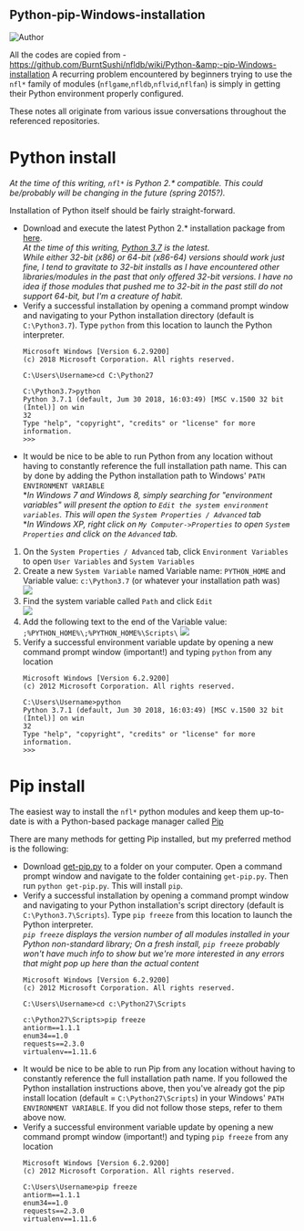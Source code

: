 ## Python-pip-Windows-installation
![Author](https://img.shields.io/badge/author-aaneloy-blue)

All the codes are copied from  - https://github.com/BurntSushi/nfldb/wiki/Python-&amp;-pip-Windows-installation
A recurring problem encountered by beginners trying to use the `nfl*` family of modules (`nflgame`,`nfldb`,`nflvid`,`nflfan`) is simply in getting their Python environment properly configured.

These notes all originate from various issue conversations throughout the referenced repositories.

# Python install
_At the time of this writing, `nfl*` is Python 2.* compatible.  This could be/probably will be changing in the future (spring 2015?)._

Installation of Python itself should be fairly straight-forward.
* Download and execute the latest Python 2.* installation package from [here](https://www.python.org/downloads/windows/).  
_At the time of this writing, [Python 3.7](https://www.python.org/downloads/release/python-370/) is the latest._  
_While either 32-bit (x86) or 64-bit (x86-64) versions should work just fine, I tend to gravitate to 32-bit installs as I have encountered other libraries/modules in the past that only offered 32-bit versions.  I have no idea if those modules that pushed me to 32-bit in the past still do not support 64-bit, but I'm a creature of habit._
* Verify a successful installation by opening a command prompt window and navigating to your Python installation directory (default is `C:\Python3.7`).  Type `python` from this location to launch the Python interpreter.
    ```
    Microsoft Windows [Version 6.2.9200]
    (c) 2018 Microsoft Corporation. All rights reserved.
    
    C:\Users\Username>cd C:\Python27
    
    C:\Python3.7>python
    Python 3.7.1 (default, Jum 30 2018, 16:03:49) [MSC v.1500 32 bit (Intel)] on win
    32
    Type "help", "copyright", "credits" or "license" for more information.
    >>>
    ```
* It would be nice to be able to run Python from any location without having to constantly reference the full installation path name.  This can by done by adding the Python installation path to Windows' `PATH` `ENVIRONMENT VARIABLE`  
*_In Windows 7 and Windows 8, simply searching for "environment variables" will present the option to `Edit the system environment variables`. This will open the `System Properties / Advanced` tab_  
*_In Windows XP, right click on `My Computer->Properties` to open `System Properties` and click on the `Advanced` tab._  
 1. On the `System Properties / Advanced` tab, click `Environment Variables` to open `User Variables` and `System Variables`
 2. Create a new `System Variable` named Variable name: `PYTHON_HOME` and  Variable value: `c:\Python3.7` (or whatever your installation path was)  
![](https://camo.githubusercontent.com/767e3e7294af750e7db47ffb119cdc1154e2c79f/68747470733a2f2f662e636c6f75642e6769746875622e636f6d2f6173736574732f323939363230352f313035383236332f38643062376334632d313138352d313165332d383532622d3863653063303263623464322e706e67)
 3. Find the system variable called `Path` and click `Edit`  
![](https://camo.githubusercontent.com/da06b60252e8293d278d2027544d23602daa853b/68747470733a2f2f662e636c6f75642e6769746875622e636f6d2f6173736574732f323939363230352f313035383239342f30643734343936382d313138362d313165332d383766302d6531326166323330353030612e706e67)
 4. Add the following text to the end of the Variable value:  `;%PYTHON_HOME%\;%PYTHON_HOME%\Scripts\`
![](https://camo.githubusercontent.com/fb28d689631f2f4012741f6cf599dd52ed720b92/68747470733a2f2f662e636c6f75642e6769746875622e636f6d2f6173736574732f323939363230352f313035383237362f63333566353334612d313138352d313165332d386631622d6439343033633836643939662e706e67)
 5. Verify a successful environment variable update by opening a new command prompt window (important!) and typing `python` from any location
    ```
    Microsoft Windows [Version 6.2.9200]
    (c) 2012 Microsoft Corporation. All rights reserved.
    
    C:\Users\Username>python
    Python 3.7.1 (default, Jun 30 2018, 16:03:49) [MSC v.1500 32 bit (Intel)] on win
    32
    Type "help", "copyright", "credits" or "license" for more information.
    >>>
    ```

# Pip install
The easiest way to install the `nfl*` python modules and keep them up-to-date is with a Python-based package manager called [Pip](http://en.wikipedia.org/wiki/Pip_(package_manager))

There are many methods for getting Pip installed, but my preferred method is the following:
* Download [get-pip.py](https://bootstrap.pypa.io/get-pip.py) to a folder on your computer. Open a command prompt window and navigate to the folder containing `get-pip.py`. Then run `python get-pip.py`. This will install `pip`.
* Verify a successful installation by opening a command prompt window and navigating to your Python installation's script directory (default is `C:\Python3.7\Scripts`).  Type `pip freeze` from this location to launch the Python interpreter.  
_`pip freeze` displays the version number of all modules installed in your Python non-standard library;  On a fresh install, `pip freeze` probably won't have much info to show but we're more interested in any errors that might pop up here than the actual content_
    ```
    Microsoft Windows [Version 6.2.9200]
    (c) 2012 Microsoft Corporation. All rights reserved.
    
    C:\Users\Username>cd c:\Python27\Scripts
    
    c:\Python27\Scripts>pip freeze
    antiorm==1.1.1
    enum34==1.0
    requests==2.3.0
    virtualenv==1.11.6
    ```
* It would be nice to be able to run Pip from any location without having to constantly reference the full installation path name.  If you followed the Python installation instructions above, then you've already got the pip install location (default = `C:\Python27\Scripts`) in your Windows' `PATH` `ENVIRONMENT VARIABLE`.  If you did not follow those steps, refer to them above now.
* Verify a successful environment variable update by opening a new command prompt window (important!) and typing `pip freeze` from any location
    ```
    Microsoft Windows [Version 6.2.9200]
    (c) 2012 Microsoft Corporation. All rights reserved.
    
    C:\Users\Username>pip freeze
    antiorm==1.1.1
    enum34==1.0
    requests==2.3.0
    virtualenv==1.11.6
    ```
